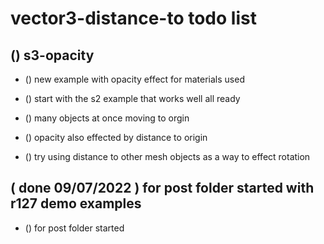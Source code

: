 # vector3-distance-to todo list

## () s3-opacity
* () new example with opacity effect for materials used
* () start with the s2 example that works well all ready
* () many objects at once moving to orgin
* () opacity also effected by distance to origin

* () try using distance to other mesh objects as a way to effect rotation

## ( done 09/07/2022 ) for post folder started with r127 demo examples
* () for post folder started